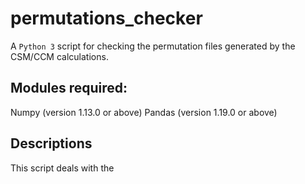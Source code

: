 # permutations_checker
A `Python 3` script for checking the permutation files generated by the CSM/CCM calculations.

## Modules required:
Numpy (version 1.13.0 or above)
Pandas (version 1.19.0 or above)

## Descriptions
This script deals with the 
